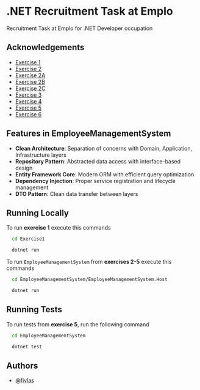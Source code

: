 
# .NET Recruitment Task at Emplo

Recruitment Task at Emplo for .NET Developer occupation


## Acknowledgements

 - [Exercise 1](https://github.com/Fivlas/recruitmentTaskEmplo/blob/main/Exercise1/Services/VacationService.cs)
 - [Exercise 2](https://github.com/Fivlas/recruitmentTaskEmplo/tree/main/EmployeeManagementSystem/EmployeeManagementSystem.Domain/Entity)
 - [Exercise 2A](https://github.com/Fivlas/recruitmentTaskEmplo/blob/main/EmployeeManagementSystem/EmployeeManagementSystem.Infrastructure/Repositories/EmployeeRepository.cs)
 - [Exercise 2B](https://github.com/Fivlas/recruitmentTaskEmplo/blob/main/EmployeeManagementSystem/EmployeeManagementSystem.Infrastructure/Repositories/EmployeeRepository.cs)
 - [Exercise 2C](https://github.com/Fivlas/recruitmentTaskEmplo/blob/main/EmployeeManagementSystem/EmployeeManagementSystem.Infrastructure/Repositories/TeamRepository.cs)
 - [Exercise 3](https://github.com/Fivlas/recruitmentTaskEmplo/blob/main/EmployeeManagementSystem/EmployeeManagementSystem.Application/Helpers/CountFreeDaysForEmployee.cs)
 - [Exercise 4](https://github.com/Fivlas/recruitmentTaskEmplo/blob/main/EmployeeManagementSystem/EmployeeManagementSystem.Application/Helpers/IfEmployeeCanRequestVacation.cs)
 - [Exercise 5](https://github.com/Fivlas/recruitmentTaskEmplo/blob/main/EmployeeManagementSystem/EmployeeManagementSystem.Test/UnitTest.cs)
 - [Exercise 6](https://github.com/Fivlas/recruitmentTaskEmplo/blob/main/Exercise6.md )


## Features in EmployeeManagementSystem

- **Clean Architecture**: Separation of concerns with Domain, Application, Infrastructure layers
- **Repository Pattern**: Abstracted data access with interface-based design
- **Entity Framework Core**: Modern ORM with efficient query optimization
- **Dependency Injection**: Proper service registration and lifecycle management
- **DTO Pattern**: Clean data transfer between layers
## Running Locally

To run **exercise 1** execute this commands

```bash
  cd Exercise1
```

```bash
  dotnet run
```

To run `EmployeeManagementSystem` from **exercises 2-5** execute this commands

```bash
  cd EmployeeManagementSystem/EmployeeManagementSystem.Host
```

```bash
  dotnet run
```

## Running Tests

To run tests from **exercise 5**, run the following command

```bash
  cd EmployeeManagementSystem
```

```bash
  dotnet test
```


## Authors

- [@fivlas](https://www.github.com/fivlas)

